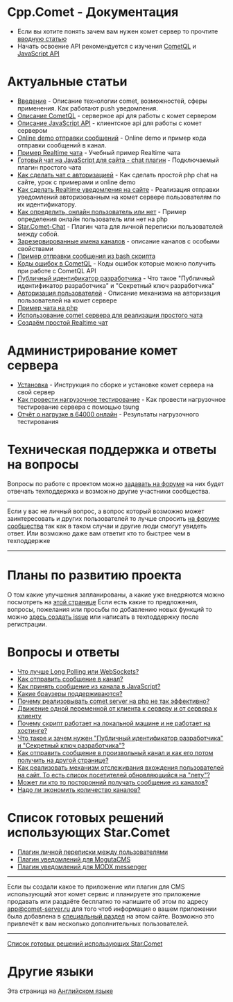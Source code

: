 
# Cpp.Comet - Документация

  * Если вы хотите понять зачем вам нужен комет сервер то прочтите [вводную статью](/docs/RU/%D0%A2%D0%B5%D1%85%D0%BD%D0%BE%D0%BB%D0%BE%D0%B3%D0%B8%D1%8F+Comet.md)
  * Начать освоение API рекомендуется с изучения [CometQL](/docs/comet/CometQL.md) и [JavaScript API](/docs/RU/API/JavaScript+API.md)


# Актуальные статьи

  * [Введение](/docs/RU/%D0%A2%D0%B5%D1%85%D0%BD%D0%BE%D0%BB%D0%BE%D0%B3%D0%B8%D1%8F+Comet.md) - Описание технологии comet, возможностей, сферы применения. Как работают push уведомления.
  * [Описание CometQL](/docs/comet/CometQL.md) - серверное api для работы с комет сервером
  * [Описание JavaScript API](/docs/RU/API/JavaScript+API.md)  - клиентское api для работы с комет сервером
  * [Online demo отправки сообщений](/docs/RU/%D0%9F%D1%80%D0%B8%D0%BC%D0%B5%D1%80%D1%8B/%D0%98%D0%B7+CometQL.md) - Online demo и пример кода отправки сообщений в канал.
  * [Пример Realtime чата](/docs/RU/%D0%9F%D1%80%D0%B8%D0%BC%D0%B5%D1%80%D1%8B/%D0%9F%D1%80%D0%B8%D0%BC%D0%B5%D1%80+Realtime+%D1%87%D0%B0%D1%82%D0%B0.md) - Учебный пример Realtime чата
  * [Готовый чат на JavaScript для сайта - chat плагин](/docs/RU/%D0%9F%D1%80%D0%B8%D0%BC%D0%B5%D1%80%D1%8B/%D0%93%D0%BE%D1%82%D0%BE%D0%B2%D1%8B%D0%B9+%D1%87%D0%B0%D1%82+%D0%BD%D0%B0+JavaScript+%D0%B4%D0%BB%D1%8F+%D1%81%D0%B0%D0%B9%D1%82%D0%B0+-+chat+%D0%BF%D0%BB%D0%B0%D0%B3%D0%B8%D0%BD.md) - Подключаемый плагин простого чата
  * [Как сделать чат с авторизацией](/docs/RU/%D0%9F%D1%80%D0%B8%D0%BC%D0%B5%D1%80%D1%8B/%D0%9A%D0%B0%D0%BA+%D1%81%D0%B4%D0%B5%D0%BB%D0%B0%D1%82%D1%8C+%D1%87%D0%B0%D1%82.md) - Как сделать простой php chat на сайте, урок с примерами и online demo
  * [Как сделать Realtime уведомления на сайте](http://dimasudarkin.ru/%D0%BA%D0%B0%D0%BA-%D1%81%D0%B4%D0%B5%D0%BB%D0%B0%D1%82%D1%8C-realtime-%D1%83%D0%B2%D0%B5%D0%B4%D0%BE%D0%BC%D0%BB%D0%B5%D0%BD%D0%B8%D1%8F-%D0%BD%D0%B0-%D1%81%D0%B0%D0%B9%D1%82%D0%B5/) - Реализация отправки уведомлений авторизованным на комет сервере пользователям по их идентификатору.
  * [Как определить, онлайн пользователь или нет](http://dimasudarkin.ru/%D0%BE%D0%BD%D0%BB%D0%B0%D0%B9%D0%BD-%D0%BF%D0%BE%D0%BB%D1%8C%D0%B7%D0%BE%D0%B2%D0%B0%D1%82%D0%B5%D0%BB%D1%8C-%D0%B8%D0%BB%D0%B8-%D0%BD%D0%B5%D1%82-php/) - Пример определения онлайн пользователь или нет на php
  * [Star.Comet-Chat](/docs/RU/%D0%A1%D0%BF%D0%B8%D1%81%D0%BE%D0%BA+%D0%B3%D0%BE%D1%82%D0%BE%D0%B2%D1%8B%D1%85+%D1%80%D0%B5%D1%88%D0%B5%D0%BD%D0%B8%D0%B9+%D0%B8%D1%81%D0%BF%D0%BE%D0%BB%D1%8C%D0%B7%D1%83%D1%8E%D1%89%D0%B8%D1%85+CppComet/%D0%98%D0%BD%D1%82%D0%B5%D0%B3%D1%80%D0%B8%D1%80%D1%83%D0%B5%D0%BC%D1%8B%D0%B9+%D1%87%D0%B0%D1%82+%D0%BF%D0%BB%D0%B0%D0%B3%D0%B8%D0%BD.md) - Плагин чата для личной переписки пользователей между собой.
  * [Зарезервированные имена каналов](/docs/RU/API/%D0%97%D0%B0%D1%80%D0%B5%D0%B7%D0%B5%D1%80%D0%B2%D0%B8%D1%80%D0%BE%D0%B2%D0%B0%D0%BD%D0%BD%D1%8B%D0%B5+%D0%B8%D0%BC%D0%B5%D0%BD%D0%B0+%D0%BA%D0%B0%D0%BD%D0%B0%D0%BB%D0%BE%D0%B2.md) - описание каналов с особыми свойствами
  * [Пример отправки сообщения из bash скрипта](/docs/RU/%D0%9F%D1%80%D0%B8%D0%BC%D0%B5%D1%80%D1%8B/%D0%9F%D1%80%D0%B8%D0%BC%D0%B5%D1%80+%D0%BE%D1%82%D0%BF%D1%80%D0%B0%D0%B2%D0%BA%D0%B8+%D1%81%D0%BE%D0%BE%D0%B1%D1%89%D0%B5%D0%BD%D0%B8%D1%8F+%D0%B8%D0%B7+bash+%D1%81%D0%BA%D1%80%D0%B8%D0%BF%D1%82%D0%B0.md)
  * [Коды ошибок в CometQL](/docs/RU/API/%D0%9A%D0%BE%D0%B4%D1%8B+%D0%BE%D1%88%D0%B8%D0%B1%D0%BE%D0%BA+%D0%B2+CometQL.md) - Коды ошибок которые можно получить при работе с CometQL API
  * [Публичный идентификатор разработчика](/docs/RU/API/%D0%9F%D1%83%D0%B1%D0%BB%D0%B8%D1%87%D0%BD%D1%8B%D0%B9+%D0%B8%D0%B4%D0%B5%D0%BD%D1%82%D0%B8%D1%84%D0%B8%D0%BA%D0%B0%D1%82%D0%BE%D1%80+%D1%80%D0%B0%D0%B7%D1%80%D0%B0%D0%B1%D0%BE%D1%82%D1%87%D0%B8%D0%BA%D0%B0.md) - Что такое "Публичный идентификатор разработчика" и "Секретный ключ разработчика"
  * [Авторизация пользователей](/docs/RU/API/%D0%90%D0%B2%D1%82%D0%BE%D1%80%D0%B8%D0%B7%D0%B0%D1%86%D0%B8%D1%8F+%D0%BF%D0%BE%D0%BB%D1%8C%D0%B7%D0%BE%D0%B2%D0%B0%D1%82%D0%B5%D0%BB%D0%B5%D0%B9.md) - Описание механизма на авторизация пользователей на комет сервере 
  * [Пример чата на php](https://github.com/CppComet/php-chat-example)
  * [Использование comet сервера для реализации простого чата](https://habrahabr.ru/company/comet-server/blog/273573/)
  * [Создаём простой Realtime чат](https://habrahabr.ru/company/comet-server/blog/272817/)


# Администрирование комет сервера

  * [Установка](/docs/RU/%D0%90%D0%B4%D0%BC%D0%B8%D0%BD%D0%B8%D1%81%D1%82%D1%80%D0%B8%D1%80%D0%BE%D0%B2%D0%B0%D0%BD%D0%B8%D0%B5/%D0%A3%D1%81%D1%82%D0%B0%D0%BD%D0%BE%D0%B2%D0%BA%D0%B0.md) - Инструкция по сборке и установке комет сервера на свой сервер
  * [Как провести нагрузочное тестирование](/docs/RU/%D0%9D%D0%B0%D0%B3%D1%80%D1%83%D0%B7%D0%BE%D1%87%D0%BD%D0%BE%D0%B5+%D1%82%D0%B5%D1%81%D1%82%D0%B8%D1%80%D0%BE%D0%B2%D0%B0%D0%BD%D0%B8%D0%B5/%D0%9D%D0%B0%D0%B3%D1%80%D1%83%D0%B7%D0%BE%D1%87%D0%BD%D0%BE%D0%B5+%D1%82%D0%B5%D1%81%D1%82%D0%B8%D1%80%D0%BE%D0%B2%D0%B0%D0%BD%D0%B8%D0%B5+%D1%81+tsung.md) - Как провести нагрузочное тестирование сервера с помощью tsung
  * [Отчёт о нагрузке в 64000 онлайн](/docs/RU/%D0%9D%D0%B0%D0%B3%D1%80%D1%83%D0%B7%D0%BE%D1%87%D0%BD%D0%BE%D0%B5+%D1%82%D0%B5%D1%81%D1%82%D0%B8%D1%80%D0%BE%D0%B2%D0%B0%D0%BD%D0%B8%D0%B5/%D0%9E%D1%82%D1%87%D1%91%D1%82+%D0%BE+%D1%82%D0%B5%D1%81%D1%82%D0%B5+%D0%B2+64000+%D1%81%D0%BE%D0%B5%D0%B4%D0%B8%D0%BD%D0%B5%D0%BD%D0%B8%D0%B9+%D0%BE%D0%BD%D0%BB%D0%B0%D0%B9%D0%BD.md) - Результаты нагрузочного тестирования

# Техническая поддержка и ответы на вопросы

Вопросы по работе с проектом можно [задавать на форуме](http://community.comet-server.com) на них будет отвечать техподдержка и возможно другие участники сообщества.


___
Если у вас не личный вопрос, а вопрос который возможно может заинтересовать и других пользователей то лучше спросить [на форуме сообщества](http://community.comet-server.com) так как в таком случаи и другие люди смогут увидеть ответ. Или возможно даже вам ответит кто то быстрее чем в техподдержке
___


# Планы по развитию проекта

О том какие улучшения запланированы, а какие уже внедряются можно посмотреть на [этой странице](https://github.com/CppComet/comet-server/projects/1)
Если есть какие то предложения, вопросы, пожелания или просьбы по добавлению новых функций то можно [здесь создать issue](https://github.com/CppComet/comet-server/issues) или написать в техподдержку после регистрации.

# Вопросы и ответы
  * [Что лучше Long Polling или WebSockets?](/docs/RU/FIQ/%D0%A7%D1%82%D0%BE+%D0%BB%D1%83%D1%87%D1%88%D0%B5+Long+Polling+%D0%B8%D0%BB%D0%B8+WebSockets%3F.md)
  * [Как отправить сообщение в канал?](/docs/RU/%D0%9F%D1%80%D0%B8%D0%BC%D0%B5%D1%80%D1%8B/%D0%98%D0%B7+CometQL.md)
  * [Как принять сообщение из канала в JavaScript?](/docs/RU/%D0%9F%D1%80%D0%B8%D0%BC%D0%B5%D1%80%D1%8B/%D0%9A%D0%B0%D0%BA+%D0%BF%D1%80%D0%B8%D0%BD%D1%8F%D1%82%D1%8C+%D1%81%D0%BE%D0%BE%D0%B1%D1%89%D0%B5%D0%BD%D0%B8%D0%B5+%D0%B8%D0%B7+%D0%BA%D0%B0%D0%BD%D0%B0%D0%BB%D0%B0+%D0%B2+JavaScript%3F.md)
  * [Какие браузеры поддерживаются?](/docs/RU/%D0%9A%D0%B0%D0%BA%D0%B8%D0%B5+%D0%B1%D1%80%D0%B0%D1%83%D0%B7%D0%B5%D1%80%D1%8B+%D0%BF%D0%BE%D0%B4%D0%B4%D0%B5%D1%80%D0%B6%D0%B8%D0%B2%D0%B0%D1%8E%D1%82%D1%81%D1%8F.md)
  * [Почему реализовывать comet server на php не так эффективно?](/docs/RU/FIQ/%D0%9F%D0%BE%D1%87%D0%B5%D0%BC%D1%83+%D1%8F+%D0%BD%D0%B5+%D0%BC%D0%BE%D0%B3%D1%83+%D1%80%D0%B5%D0%B0%D0%BB%D0%B8%D0%B7%D0%BE%D0%B2%D0%B0%D1%82%D1%8C+comet+server+%D0%BD%D0%B0+php%3F.md)
  * [Движение одной переменной от клиента к серверу и от сервера к клиенту](/docs/RU/%D0%9F%D1%80%D0%B8%D0%BC%D0%B5%D1%80%D1%8B/%D0%94%D0%B2%D0%B8%D0%B6%D0%B5%D0%BD%D0%B8%D0%B5+%D0%BE%D0%B4%D0%BD%D0%BE%D0%B9+%D0%BF%D0%B5%D1%80%D0%B5%D0%BC%D0%B5%D0%BD%D0%BD%D0%BE%D0%B9+%D0%BE%D1%82+%D0%BA%D0%BB%D0%B8%D0%B5%D0%BD%D1%82%D0%B0+%D0%BA+%D1%81%D0%B5%D1%80%D0%B2%D0%B5%D1%80%D1%83+%D0%B8+%D0%BE%D1%82+%D1%81%D0%B5%D1%80%D0%B2%D0%B5%D1%80%D0%B0+%D0%BA+%D0%BA%D0%BB%D0%B8%D0%B5%D0%BD%D1%82%D1%83.md)
  * [Почему скрипт работает на локальной машине и не работает на хостинге? ](/docs/RU/%D0%A0%D0%B5%D1%88%D0%B5%D0%BD%D0%B8%D0%B5+%D0%BF%D1%80%D0%BE%D0%B1%D0%BB%D0%B5%D0%BC/%D0%9F%D1%80%D0%BE%D0%B2%D0%B5%D1%80%D0%BA%D0%B0+%D1%85%D0%BE%D1%81%D1%82%D0%B8%D0%BD%D0%B3%D0%B0+%D0%BD%D0%B0+%D0%BF%D1%80%D0%B5%D0%B4%D0%BC%D0%B5%D1%82+%D0%B2%D0%BE%D0%B7%D0%BC%D0%BE%D0%B6%D0%BD%D0%BE%D1%81%D1%82%D0%B8+%D0%BF%D0%BE%D0%B4%D0%BA%D0%BB%D1%8E%D1%87%D0%B8%D1%82%D1%81%D1%8F+%D0%BA+%D0%BA%D0%BE%D0%BC%D0%B5%D1%82+%D1%81%D0%B5%D1%80%D0%B2%D0%B5%D1%80%D1%83.md)
  * [Что такое и зачем нужен "Публичный идентификатор разработчика" и "Секретный ключ разработчика"?](/docs/comet/faq/public_key.md)
  * [Как отправить сообщение в произвольный канал и как его потом получить на другой странице?](/docs/RU/%D0%9F%D1%80%D0%B8%D0%BC%D0%B5%D1%80%D1%8B/%D0%98%D0%B7+CometQL.md)
  * [Как реализовать механизм отслеживания вхождения пользователей на сайт. То есть список посетителей обновляющийся на "лету"?](/docs/RU/%D0%9F%D1%80%D0%B8%D0%BC%D0%B5%D1%80%D1%8B/%D0%9A%D0%B0%D0%BA+%D1%80%D0%B5%D0%B0%D0%BB%D0%B8%D0%B7%D0%BE%D0%B2%D0%B0%D1%82%D1%8C++%D1%81%D0%BF%D0%B8%D1%81%D0%BE%D0%BA+%D0%BF%D0%BE%D1%81%D0%B5%D1%82%D0%B8%D1%82%D0%B5%D0%BB%D0%B5%D0%B9+%D0%BE%D0%B1%D0%BD%D0%BE%D0%B2%D0%BB%D1%8F%D1%8E%D1%89%D0%B8%D0%B9%D1%81%D1%8F+%D0%BD%D0%B0+%22%D0%BB%D0%B5%D1%82%D1%83%22%3F.md) 
  * [Может ли кто то посторонний получать сообщение из каналов?](/docs/RU/FIQ/%D0%92%D0%BE%D0%BF%D1%80%D0%BE%D1%81+%D0%BE%D1%82+%D0%BF%D0%BE%D0%BB%D1%8C%D0%B7%D0%BE%D0%B2%D0%B0%D1%82%D0%B5%D0%BB%D1%8F.md)
  * [Надо ли экономить количество каналов?](/docs/RU/FIQ/%D0%92%D0%BE%D0%BF%D1%80%D0%BE%D1%81+%D0%BE%D1%82+%D0%BF%D0%BE%D0%BB%D1%8C%D0%B7%D0%BE%D0%B2%D0%B0%D1%82%D0%B5%D0%BB%D1%8F.md)
# Список готовых решений использующих Star.Comet
 
  * [Плагин личной переписки между пользователями](/docs/RU/%D0%A1%D0%BF%D0%B8%D1%81%D0%BE%D0%BA+%D0%B3%D0%BE%D1%82%D0%BE%D0%B2%D1%8B%D1%85+%D1%80%D0%B5%D1%88%D0%B5%D0%BD%D0%B8%D0%B9+%D0%B8%D1%81%D0%BF%D0%BE%D0%BB%D1%8C%D0%B7%D1%83%D1%8E%D1%89%D0%B8%D1%85+CppComet/%D0%98%D0%BD%D1%82%D0%B5%D0%B3%D1%80%D0%B8%D1%80%D1%83%D0%B5%D0%BC%D1%8B%D0%B9+%D1%87%D0%B0%D1%82+%D0%BF%D0%BB%D0%B0%D0%B3%D0%B8%D0%BD.md)
  * [Плагин уведомлений для MogutaCMS](/docs/RU/%D0%A1%D0%BF%D0%B8%D1%81%D0%BE%D0%BA+%D0%B3%D0%BE%D1%82%D0%BE%D0%B2%D1%8B%D1%85+%D1%80%D0%B5%D1%88%D0%B5%D0%BD%D0%B8%D0%B9+%D0%B8%D1%81%D0%BF%D0%BE%D0%BB%D1%8C%D0%B7%D1%83%D1%8E%D1%89%D0%B8%D1%85+CppComet/%D0%9F%D0%BB%D0%B0%D0%B3%D0%B8%D0%BD+%D1%83%D0%B2%D0%B5%D0%B4%D0%BE%D0%BC%D0%BB%D0%B5%D0%BD%D0%B8%D0%B9+%D0%B4%D0%BB%D1%8F+MogutaCMS.md)
  * [Плагин уведомлений для MODX messenger](/docs/RU/%D0%A1%D0%BF%D0%B8%D1%81%D0%BE%D0%BA+%D0%B3%D0%BE%D1%82%D0%BE%D0%B2%D1%8B%D1%85+%D1%80%D0%B5%D1%88%D0%B5%D0%BD%D0%B8%D0%B9+%D0%B8%D1%81%D0%BF%D0%BE%D0%BB%D1%8C%D0%B7%D1%83%D1%8E%D1%89%D0%B8%D1%85+CppComet/%D0%9F%D0%BB%D0%B0%D0%B3%D0%B8%D0%BD+%D1%87%D0%B0%D1%82%D0%B0+%D0%B4%D0%BB%D1%8F+modx.md)


___
Если вы создали какое то приложение или плагин для CMS использующий этот комет сервис и планируете это приложение продавать или раздаёте бесплатно то напишите об этом по адресу app@comet-server.ru для того чтоб информация о вашем приложении была добавлена в [специальный раздел](/docs/__RU/%D0%A1%D0%BF%D0%B8%D1%81%D0%BE%D0%BA+%D0%B3%D0%BE%D1%82%D0%BE%D0%B2%D1%8B%D1%85+%D1%80%D0%B5%D1%88%D0%B5%D0%BD%D0%B8%D0%B9+%D0%B8%D1%81%D0%BF%D0%BE%D0%BB%D1%8C%D0%B7%D1%83%D1%8E%D1%89%D0%B8%D1%85+CppComet.md) на этом сайте.
Возможно это привлечёт к вам несколько дополнительных пользователей.
___

 
[Список готовых решений использующих Star.Comet](/docs/__RU/%D0%A1%D0%BF%D0%B8%D1%81%D0%BE%D0%BA+%D0%B3%D0%BE%D1%82%D0%BE%D0%B2%D1%8B%D1%85+%D1%80%D0%B5%D1%88%D0%B5%D0%BD%D0%B8%D0%B9+%D0%B8%D1%81%D0%BF%D0%BE%D0%BB%D1%8C%D0%B7%D1%83%D1%8E%D1%89%D0%B8%D1%85+CppComet.md)
 
# Другие языки # 

Эта страница на [Английском языке](/docs/__EN/Star.Comet+-+Documentation.md)

